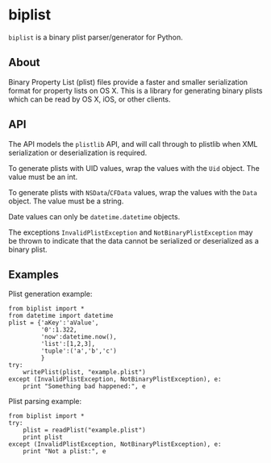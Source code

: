 biplist
=======
`biplist` is a binary plist parser/generator for Python.

## About

Binary Property List (plist) files provide a faster and smaller serialization
format for property lists on OS X. This is a library for generating binary
plists which can be read by OS X, iOS, or other clients.

## API

The API models the `plistlib` API, and will call through to plistlib when
XML serialization or deserialization is required.

To generate plists with UID values, wrap the values with the `Uid` object. The
value must be an int.

To generate plists with `NSData`/`CFData` values, wrap the values with the
`Data` object. The value must be a string.

Date values can only be `datetime.datetime` objects.

The exceptions `InvalidPlistException` and `NotBinaryPlistException` may be 
thrown to indicate that the data cannot be serialized or deserialized as
a binary plist.

## Examples

Plist generation example:
    
    from biplist import *
    from datetime import datetime
    plist = {'aKey':'aValue',
             '0':1.322,
             'now':datetime.now(),
             'list':[1,2,3],
             'tuple':('a','b','c')
             }
    try:
        writePlist(plist, "example.plist")
    except (InvalidPlistException, NotBinaryPlistException), e:
        print "Something bad happened:", e

Plist parsing example:

    from biplist import *
    try:
        plist = readPlist("example.plist")
        print plist
    except (InvalidPlistException, NotBinaryPlistException), e:
        print "Not a plist:", e
